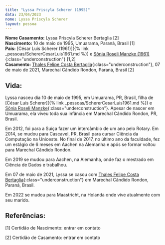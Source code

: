 ```yaml
---
title: "Lyssa Priscyla Scherer (1995)"
data: 23/04/2023
nome: Lyssa Priscyla Scherer
layout: pessoa
---
```


**Nome Casamento:** Lyssa Priscyla Scherer Bertaglia [2]<br/>
**Nascimento:** 10 de maio de 1995, Umuarama, Paraná, Brasil [1]<br/>
**Pais:** [César Luis Scherer (1961)]({% link _pessoas/SchererCesarLuis1961.md %}) e [Sônia Roseli Manzke (1961)](){:class="underconstruction"} [1,2]<br/>
**Casamento:** [Thales Felipe Costa Bertaglia](){:class="underconstruction"}, 07 de maio de 2021, Marechal Cândido Rondon, Paraná, Brasil [2]<br/>


## Vida:

Lyssa nasceu dia 10 de maio de 1995, em Umuarama, PR, Brasil, filha de [César Luis Scherer]({% link _pessoas/SchererCesarLuis1961.md %}) e [Sônia Roseli Manzke](){:class="underconstruction"}. Apesar de nascer em Umuarama, ela viveu toda sua infância em Marechal Cândido Rondon, PR, Brasil.

Em 2012, foi para a Suíça fazer um intercâmbio de um ano pelo Rotary. Em 2014, se mudou para Cascavel, PR, Brasil para cursar Ciência da Computação na Unioeste. No final de 2017, no último ano da faculdade, fez um estágio de 6 meses em Aachen na Alemanha e após se formar voltou para Marechal Cândido Rondon.

Em 2019 se mudou para Aachen, na Alemanha, onde faz o mestrado em Ciência de Dados e trabalhou.

Em 07 de maio de 2021, Lyssa se casou com [Thales Felipe Costa Bertaglia](){:class="underconstruction"} em Marechal Cândido Rondon, Paraná, Brasil.

Em 2022 se mudou para Maastricht, na Holanda onde vive atualmente com seu marido.

## Referências:

[1] Certidão de Nascimento: entrar em contato

[2] Certidão de Casamento: entrar em contato


